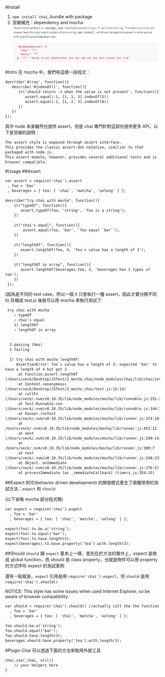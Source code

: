 
#Install
1. `npm install chai`, bundle with package
2. 官網補充：dependency and mocha
![mocha](./dep.png)

#Intro
在 mocha 中，我們有這樣一段程式：
```
describe('Array', function(){    
   describe('#indexOf()', function(){
      it('should return -1 when the value is not present', function(){  
         assert.equal(-1, [1, 2, 3].indexOf(5)) 
         assert.equal(-1, [1, 2, 3].indexOf(0))
      })
   })
});
```
 其中 node 本身雖然也提供 assert，但是 chai 專門針對這部份提供更多 API，以下是官網的說明：
 ```	
The assert style is exposed through assert interface. 
This provides the classic assert-dot notation, similiar to that packaged with node.js. 
This assert module, however, provides several additional tests and is browser compatible.
 ```
 
#Usage
##Assert
 ```
 var assert = require('chai').assert
  , foo = 'bar'
  , beverages = { tea: [ 'chai', 'matcha', 'oolong' ] };

describe("try chai with mocha", function(){
     it("typeOf", function(){
        assert.typeOf(foo, 'string', 'foo is a string');
     })
  
     it("chai's equal", function(){
         assert.equal(foo, 'bar', 'foo equal `bar`');
     })
  
     it("lengthOf", function(){
        assert.lengthOf(foo, 4, 'foo`s value has a length of 3');
     })
  
     it("lengthOf in array", function(){
        assert.lengthOf(beverages.tea, 3, 'beverages has 3 types of tea');
     })
  });
 ```
(因為是不同的 test case，所以一個 it 只會執行一種 assert，因此才要分開不同 it)
存檔成 test.js 後就可以用 mocha 來執行測試了:
```
 try chai with mocha
    ✓ typeOf 
    ✓ chai's equal 
    1) lengthOf
    ✓ lengthOf in array 


  3 passing (9ms)
  1 failing

  1) try chai with mocha lengthOf:
     AssertionError: foo`s value has a length of 3: expected 'bar' to have a length of 4 but got 3
      at Function.assert.lengthOf (/Users/veck/Desktop/JSTest/2_mocha_chai/node_modules/chai/lib/chai/interface/assert.js:890:37)
      at Context.<anonymous> (/Users/veck/Desktop/JSTest/2_mocha_chai/test.js:15:14)
      at callFn (/Users/veck/.nvm/v0.10.35/lib/node_modules/mocha/lib/runnable.js:251:21)
      at Test.Runnable.run (/Users/veck/.nvm/v0.10.35/lib/node_modules/mocha/lib/runnable.js:244:7)
      at Runner.runTest (/Users/veck/.nvm/v0.10.35/lib/node_modules/mocha/lib/runner.js:374:10)
      at /Users/veck/.nvm/v0.10.35/lib/node_modules/mocha/lib/runner.js:452:12
      at next (/Users/veck/.nvm/v0.10.35/lib/node_modules/mocha/lib/runner.js:299:14)
      at /Users/veck/.nvm/v0.10.35/lib/node_modules/mocha/lib/runner.js:309:7
      at next (/Users/veck/.nvm/v0.10.35/lib/node_modules/mocha/lib/runner.js:248:23)
      at Object._onImmediate (/Users/veck/.nvm/v0.10.35/lib/node_modules/mocha/lib/runner.js:276:5)
      at processImmediate [as _immediateCallback] (timers.js:354:15)
```

##Expect
BDD(behavior driven development) 的開發模式產生了兩種常用的測試方法：`expect` 和 `should`

(以下省略 mocha 部分程式碼)
```
var expect = require('chai').expect
  , foo = 'bar'
  , beverages = { tea: [ 'chai', 'matcha', 'oolong' ] };

expect(foo).to.be.a('string');
expect(foo).to.equal('bar');
expect(foo).to.have.length(3);
expect(beverages).to.have.property('tea').with.length(3);
```

##Should
`should` 跟 `expect` 基本上一樣，差別在於方法的實作上，expect 是做成 global function，而 should 是 class property，也就是物件可以用 property 的方式呼叫 expect 的測試案例

還有一點就是，`expect` 引用是用 `require('chai').expect`，但 `should` 是用 `require('chai').should()`

NOTICE: This style has some issues when used Internet Explorer, so be aware of browser compatibility.
```
var should = require('chai').should() //actually call the the function
  , foo = 'bar'
  , beverages = { tea: [ 'chai', 'matcha', 'oolong' ] };

foo.should.be.a('string');
foo.should.equal('bar');
foo.should.have.length(3);
beverages.should.have.property('tea').with.length(3);
```

#Plugin
Chai 可以透過下面的方法來取用外部工具
```
chai.use(_chai, util){
	// your helpers here
}
```